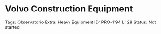 # Volvo Construction Equipment

Tags: Observatorio
Extra: Heavy Equipment
ID: PRO-1194
L: 28
Status: Not started